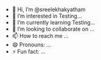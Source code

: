- 👋 Hi, I’m @sreelekhakyatham
- 👀 I’m interested in Testing...
- 🌱 I’m currently learning Testing...
- 💞️ I’m looking to collaborate on ...
- 📫 How to reach me ...
- 😄 Pronouns: ...
- ⚡ Fun fact: ...

<!---
sreelekhakyatham/sreelekhakyatham is a ✨ special ✨ repository because its `README.md` (this file) appears on your GitHub profile.
You can click the Preview link to take a look at your changes.
--->
